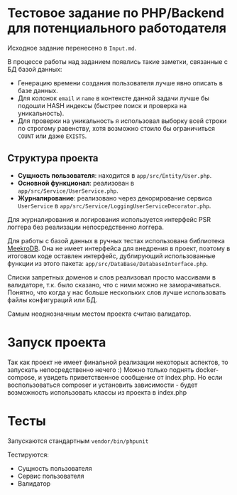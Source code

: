 # Тестовое задание по PHP/Backend для потенциального работодателя

Исходное задание перенесено в `Input.md`.

В процессе работы над заданием появлись такие заметки, связанные с БД базой данных:

- Генерацию времени создания пользователя лучше явно описать в базе данных.
- Для колонок `email` и `name` в контексте данной задачи лучше бы подошли HASH индексы (быстрее поиск и проверка на уникальность).
- Для проверки на уникальность я использовал выборку всей строки по строгому равенству, хотя возможно стоило бы ограничиться `COUNT` или даже `EXISTS`.

## Структура проекта

- **Сущность пользователя**: находится в `app/src/Entity/User.php`.
- **Основной функционал**: реализован в `app/src/Service/UserService.php`.
- **Журналирование**: реализовано через декорирование сервиса `UserService` в `app/src/Service/LoggingUserServiceDecorator.php`.

Для журналирования и логирования используется интерфейс PSR логгера без реализации непосредственно логгера.

Для работы с базой данных в ручных тестах использована библиотека [MeekroDB](https://meekro.com). Она не имеет интерфейса для внедрения в проект, поэтому в итоговом коде оставлен интерфейс, дублирующий использованные функции из этого пакета: `app/src/DataBase/DatabaseInterface.php`.

Списки запретных доменов и слов реализовал просто массивами в валидаторе, т.к. было сказано, что с ними можно не заморачиваться.
Понятно, что когда у нас больше нескольких слов лучше использовать файлы конфигураций или БД.

Самым неоднозначным местом проекта считаю валидатор.

# Запуск проекта

Так как проект не имеет финальной реализации некоторых аспектов, то запускать непосредственно нечего :)
Можно только поднять docker-compose, и увидеть приветственное сообщение от index.php.
Но если воспользоваться composer и установить зависимости - будет возможность использовать классы из проекта в index.php

# Тесты

Запускаются стандартным `vendor/bin/phpunit`

Тестируются:
- Сущность пользователя
- Сервис пользователя
- Валидатор

